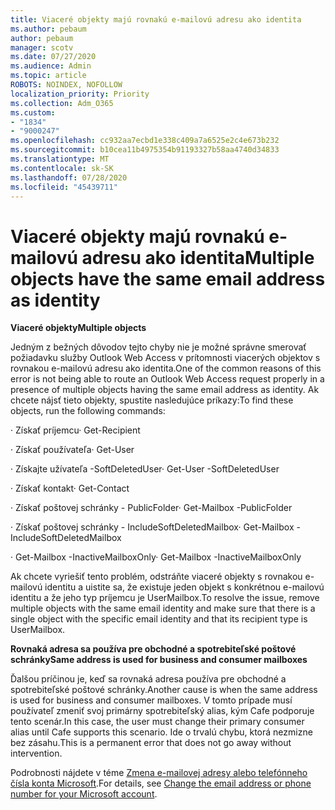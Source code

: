 ```yaml
---
title: Viaceré objekty majú rovnakú e-mailovú adresu ako identita
ms.author: pebaum
author: pebaum
manager: scotv
ms.date: 07/27/2020
ms.audience: Admin
ms.topic: article
ROBOTS: NOINDEX, NOFOLLOW
localization_priority: Priority
ms.collection: Adm_O365
ms.custom:
- "1834"
- "9000247"
ms.openlocfilehash: cc932aa7ecbd1e338c409a7a6525e2c4e673b232
ms.sourcegitcommit: b10cea11b4975354b91193327b58aa4740d34833
ms.translationtype: MT
ms.contentlocale: sk-SK
ms.lasthandoff: 07/28/2020
ms.locfileid: "45439711"
---
```

# <a name="multiple-objects-have-the-same-email-address-as-identity"></a><span data-ttu-id="f8c6e-102">Viaceré objekty majú rovnakú e-mailovú adresu ako identita</span><span class="sxs-lookup"><span data-stu-id="f8c6e-102">Multiple objects have the same email address as identity</span></span>

<span data-ttu-id="f8c6e-103">**Viaceré objekty**</span><span class="sxs-lookup"><span data-stu-id="f8c6e-103">**Multiple objects**</span></span>

<span data-ttu-id="f8c6e-104">Jedným z bežných dôvodov tejto chyby nie je možné správne smerovať požiadavku služby Outlook Web Access v prítomnosti viacerých objektov s rovnakou e-mailovú adresu ako identita.</span><span class="sxs-lookup"><span data-stu-id="f8c6e-104">One of the common reasons of this error is not being able to route an Outlook Web Access request properly in a presence of multiple objects having the same email address as identity.</span></span> <span data-ttu-id="f8c6e-105">Ak chcete nájsť tieto objekty, spustite nasledujúce príkazy:</span><span class="sxs-lookup"><span data-stu-id="f8c6e-105">To find these objects, run the following commands:</span></span>

<span data-ttu-id="f8c6e-106">· Získať príjemcu<email address></span><span class="sxs-lookup"><span data-stu-id="f8c6e-106">· Get-Recipient <email address></span></span>

<span data-ttu-id="f8c6e-107">· Získať používateľa<email address></span><span class="sxs-lookup"><span data-stu-id="f8c6e-107">· Get-User <email address></span></span>

<span data-ttu-id="f8c6e-108">· Získajte užívateľa <email address> -SoftDeletedUser</span><span class="sxs-lookup"><span data-stu-id="f8c6e-108">· Get-User <email address> -SoftDeletedUser</span></span>

<span data-ttu-id="f8c6e-109">· Získať kontakt<email address></span><span class="sxs-lookup"><span data-stu-id="f8c6e-109">· Get-Contact <email address></span></span>

<span data-ttu-id="f8c6e-110">· Získať poštovej <email address> schránky - PublicFolder</span><span class="sxs-lookup"><span data-stu-id="f8c6e-110">· Get-Mailbox <email address> -PublicFolder</span></span>

<span data-ttu-id="f8c6e-111">· Získať poštovej <email address> schránky - IncludeSoftDeletedMailbox</span><span class="sxs-lookup"><span data-stu-id="f8c6e-111">· Get-Mailbox <email address> -IncludeSoftDeletedMailbox</span></span>

<span data-ttu-id="f8c6e-112">· Get-Mailbox <email address> -InactiveMailboxOnly</span><span class="sxs-lookup"><span data-stu-id="f8c6e-112">· Get-Mailbox <email address> -InactiveMailboxOnly</span></span>

<span data-ttu-id="f8c6e-113">Ak chcete vyriešiť tento problém, odstráňte viaceré objekty s rovnakou e-mailovú identitu a uistite sa, že existuje jeden objekt s konkrétnou e-mailovú identitu a že jeho typ príjemcu je UserMailbox.</span><span class="sxs-lookup"><span data-stu-id="f8c6e-113">To resolve the issue, remove multiple objects with the same email identity and make sure that there is a single object with the specific email identity and that its recipient type is UserMailbox.</span></span>

<span data-ttu-id="f8c6e-114">**Rovnaká adresa sa používa pre obchodné a spotrebiteľské poštové schránky**</span><span class="sxs-lookup"><span data-stu-id="f8c6e-114">**Same address is used for business and consumer mailboxes**</span></span>

<span data-ttu-id="f8c6e-115">Ďalšou príčinou je, keď sa rovnaká adresa používa pre obchodné a spotrebiteľské poštové schránky.</span><span class="sxs-lookup"><span data-stu-id="f8c6e-115">Another cause is when the same address is used for business and consumer mailboxes.</span></span> <span data-ttu-id="f8c6e-116">V tomto prípade musí používateľ zmeniť svoj primárny spotrebiteľský alias, kým Cafe podporuje tento scenár.</span><span class="sxs-lookup"><span data-stu-id="f8c6e-116">In this case, the user must change their primary consumer alias until Cafe supports this scenario.</span></span> <span data-ttu-id="f8c6e-117">Ide o trvalú chybu, ktorá nezmizne bez zásahu.</span><span class="sxs-lookup"><span data-stu-id="f8c6e-117">This is a permanent error that does not go away without intervention.</span></span>

<span data-ttu-id="f8c6e-118">Podrobnosti nájdete v téme [Zmena e-mailovej adresy alebo telefónneho čísla konta Microsoft](https://support.microsoft.com/help/11545/microsoft-account-rename-your-personal-account).</span><span class="sxs-lookup"><span data-stu-id="f8c6e-118">For details, see [Change the email address or phone number for your Microsoft account](https://support.microsoft.com/help/11545/microsoft-account-rename-your-personal-account).</span></span>